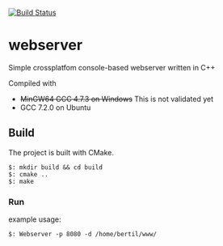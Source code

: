 [![Build Status](https://travis-ci.org/hallos/webserver.svg?branch=crosscompatible)](https://travis-ci.org/hallos/webserver)


# webserver
Simple crossplatfom console-based webserver written in C++

Compiled with 
* ~~MinGW64 GCC 4.7.3 on Windows~~ This is not validated yet
* GCC 7.2.0 on Ubuntu

## Build
The project is built with CMake.  
```
$: mkdir build && cd build  
$: cmake ..  
$: make  
```

### Run

example usage:
```
$: Webserver -p 8080 -d /home/bertil/www/
```